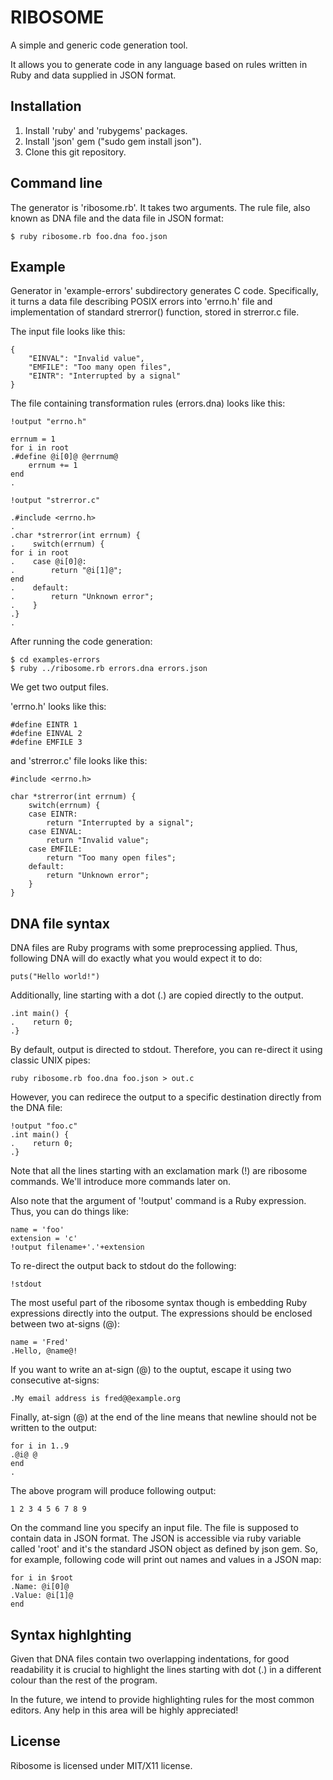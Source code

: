 RIBOSOME
=======

A simple and generic code generation tool.

It allows you to generate code in any language based on rules written in Ruby
and data supplied in JSON format.

Installation
-----------

1. Install 'ruby' and 'rubygems' packages. 
2. Install 'json' gem ("sudo gem install json").
3. Clone this git repository.

Command line
-----------

The generator is 'ribosome.rb'. It takes two arguments. The rule file,
also known as DNA file and the data file in JSON format:

```
$ ruby ribosome.rb foo.dna foo.json
```

Example
------

Generator in 'example-errors' subdirectory generates C code. Specifically, it
turns a data file describing POSIX errors into 'errno.h' file and implementation
of standard strerror() function, stored in strerror.c file.

The input file looks like this:

```
{
    "EINVAL": "Invalid value",
    "EMFILE": "Too many open files",
    "EINTR": "Interrupted by a signal"
}
```

The file containing transformation rules (errors.dna) looks like this:

```
!output "errno.h"

errnum = 1
for i in root
.#define @i[0]@ @errnum@
    errnum += 1
end
.

!output "strerror.c"

.#include <errno.h>
.
.char *strerror(int errnum) {
.    switch(errnum) {
for i in root
.    case @i[0]@:
.        return "@i[1]@";
end
.    default:
.        return "Unknown error";
.    }
.}
.
```

After running the code generation:

```
$ cd examples-errors
$ ruby ../ribosome.rb errors.dna errors.json
```

We get two output files.

'errno.h' looks like this:

```
#define EINTR 1
#define EINVAL 2
#define EMFILE 3
```
and 'strerror.c' file looks like this:

```
#include <errno.h>

char *strerror(int errnum) {
    switch(errnum) {
    case EINTR:
        return "Interrupted by a signal";
    case EINVAL:
        return "Invalid value";
    case EMFILE:
        return "Too many open files";
    default:
        return "Unknown error";
    }
}

```

DNA file syntax
-------------

DNA files are Ruby programs with some preprocessing applied.
Thus, following DNA will do exactly what you would expect it to do:

```
puts("Hello world!")
```

Additionally, line starting with a dot (.) are copied directly to the output.

```
.int main() {
.    return 0;
.}
```

By default, output is directed to stdout. Therefore, you can re-direct it using
classic UNIX pipes:

```
ruby ribosome.rb foo.dna foo.json > out.c
```

However, you can redirece the output to a specific destination directly from
the DNA file:

```
!output "foo.c"
.int main() {
.    return 0;
.}
```

Note that all the lines starting with an exclamation mark (!) are ribosome
commands. We'll introduce more commands later on.

Also note that the argument of '!output' command is a Ruby expression.
Thus, you can do things like:

```
name = 'foo'
extension = 'c'
!output filename+'.'+extension
```

To re-direct the output back to stdout do the following:

```
!stdout
```

The most useful part of the ribosome syntax though is embedding Ruby expressions
directly into the output. The expressions should be enclosed between two
at-signs (@):

```
name = 'Fred'
.Hello, @name@!
```

If you want to write an at-sign (@) to the ouptut, escape it using two
consecutive at-signs:

```
.My email address is fred@@example.org
```

Finally, at-sign (@) at the end of the line means that newline should not be
written to the output:

```
for i in 1..9
.@i@ @
end
.
```

The above program will produce following output:

```
1 2 3 4 5 6 7 8 9
```

On the command line you specify an input file. The file is supposed to contain
data in JSON format. The JSON is accessible via ruby variable called 'root' and
it's the standard JSON object as defined by json gem. So, for example, following
code will print out names and values in a JSON map:

```
for i in $root
.Name: @i[0]@
.Value: @i[1]@
end
```

Syntax highlghting
----------------

Given that DNA files contain two overlapping indentations, for good readability
it is crucial to highlight the lines starting with dot (.) in a different colour
than the rest of the program.

In the future, we intend to provide highlighting rules for the most common
editors. Any help in this area will be highly appreciated!

License
------

Ribosome is licensed under MIT/X11 license.

